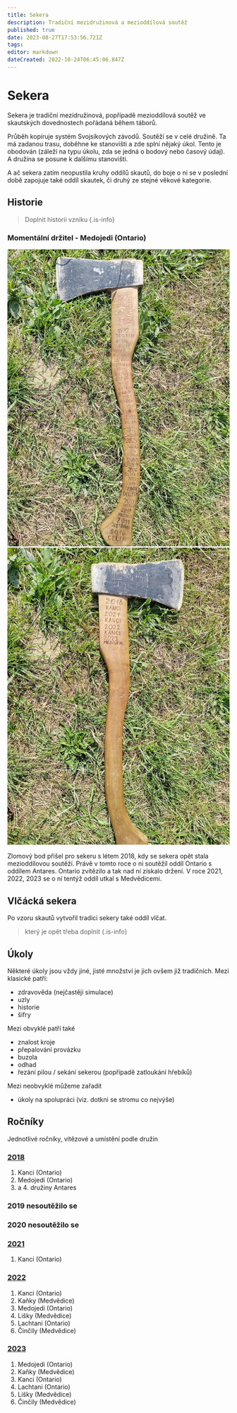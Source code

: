 ```yaml
---
title: Sekera
description: Tradiční mezidružinová a mezioddílová soutěž
published: true
date: 2023-08-27T17:53:56.721Z
tags: 
editor: markdown
dateCreated: 2022-10-24T06:45:06.847Z
---
```


# Sekera
Sekera je tradiční mezidružinová, popřípadě mezioddílová soutěž ve skautských dovednostech pořádaná během táborů.

Průběh kopíruje systém Svojsíkových závodů. Soutěží se v celé družině. Ta má zadanou trasu, doběhne ke stanovišti a zde splní nějaký úkol. Tento je obodován (záleží na typu úkolu, zda se jedná o bodový nebo časový údaj). A družina se posune k dalšímu stanovišti. 

A ač sekera zatím neopustila kruhy oddílů skautů, do boje o ni se v poslední době zapojuje také oddíl skautek, či druhý ze stejné věkové kategorie.

## Historie
> Doplnit historii vzniku
{.is-info}
### Momentální držitel - Medojedi (Ontario)
![img_20230816_095715_hdr.jpg](/img_20230816_095715_hdr.jpg)
![img_20230816_095721_hdr.jpg](/img_20230816_095721_hdr.jpg)


Zlomový bod přišel pro sekeru s létem 2018, kdy se sekera opět stala mezioddílovou soutěží. Právě v tomto roce o ni soutěžil oddíl Ontario s oddílem Antares. Ontario zvítězilo a tak nad ní získalo držení. V roce 2021, 2022, 2023 se o ní tentýž oddíl utkal s Medvědicemi.


## Vlčácká sekera

Po vzoru skautů vytvořil tradici sekery také oddíl vlčat.
> který je opět třeba doplnit
{.is-info}


## Úkoly

Některé úkoly jsou vždy jiné, jisté množství je jich ovšem již tradičních. 
Mezi klasické patří:

- zdravověda (nejčastěji simulace)
- uzly
- historie
- šifry

Mezi obvyklé patří také

- znalost kroje
- přepalování provázku
- buzola
- odhad
- řezání pilou / sekání sekerou (popřípadě zatloukání hřebíků)

Mezi neobvyklé můžeme zařadit

- úkoly na spolupráci (viz. dotkni se stromu co nejvýše)

## Ročníky

Jednotlivé ročníky, vítězové a umístění podle družin

### [2018](/Články/sekera/2018)
 1. Kanci (Ontario)
 2. Medojedi (Ontario)
 3. a 4. družiny Antares
 ### 2019 nesoutěžilo se

### 2020 nesoutěžilo se
### [2021](/Články/sekera/2021)
1. Kanci (Ontario)
### [2022](/Články/sekera/2022)
1. Kanci (Ontario)
2. Kaňky (Medvědice)
3. Medojedi (Ontario)
4. Lišky (Medvědice)
5. Lachtani (Ontario)
6. Činčily (Medvědice)
###  [2023](/Články/sekera/2023)
1. Medojedi (Ontario)
2. Kaňky (Medvědice)
3. Kanci (Ontario)
4. Lachtani (Ontario)
5. Lišky (Medvědice)
6. Činčily (Medvědice)